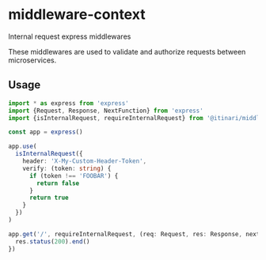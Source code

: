 # middleware-context

Internal request express middlewares

These middlewares are used to validate and authorize requests between
microservices.

## Usage

```typescript
import * as express from 'express'
import {Request, Response, NextFunction} from 'express'
import {isInternalRequest, requireInternalRequest} from '@itinari/middleware-internal-request'

const app = express()

app.use(
  isInternalRequest({
    header: 'X-My-Custom-Header-Token',
    verify: (token: string) {
      if (token !== 'FOOBAR') {
        return false
      }
      return true
    }
  })
)

app.get('/', requireInternalRequest, (req: Request, res: Response, next: NextFunction) => {
  res.status(200).end()
})
```
